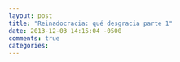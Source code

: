 ```yaml
---
layout: post
title: "Reinadocracia: qué desgracia parte 1"
date: 2013-12-03 14:15:04 -0500
comments: true
categories: 
---
```

